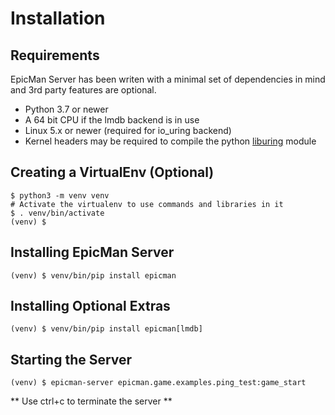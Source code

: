# Installation

## Requirements

EpicMan Server has been writen with a minimal set of dependencies in mind and
3rd party features are optional. 

* Python 3.7 or newer
* A 64 bit CPU if the lmdb backend is in use
* Linux 5.x or newer (required for io_uring backend)
* Kernel headers may be required to compile the python [liburing](https://pypi.org/project/liburing) module

## Creating a VirtualEnv (Optional)
``` console
$ python3 -m venv venv
# Activate the virtualenv to use commands and libraries in it
$ . venv/bin/activate
(venv) $
```

## Installing EpicMan Server
``` console
(venv) $ venv/bin/pip install epicman
```

## Installing Optional Extras
``` console
(venv) $ venv/bin/pip install epicman[lmdb]
```

## Starting the Server
``` console
(venv) $ epicman-server epicman.game.examples.ping_test:game_start
```
** Use ctrl+c to terminate the server **

